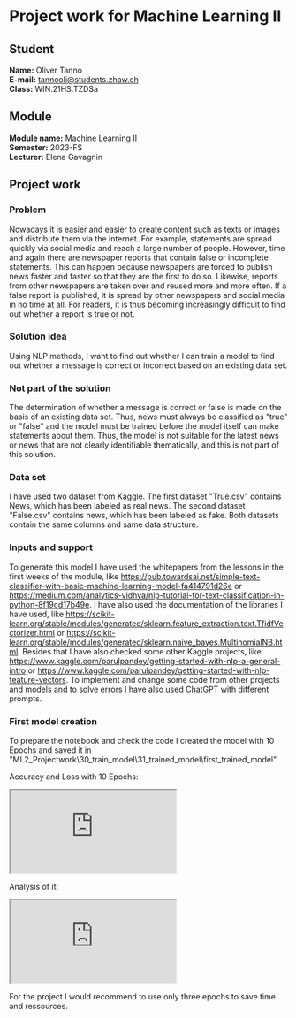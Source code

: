 # Project work for Machine Learning II

## Student
**Name:** Oliver Tanno <br />
**E-mail:** tannooli@students.zhaw.ch <br />
**Class:** WIN.21HS.TZDSa <br />

## Module
**Module name:** Machine Learning II <br />
**Semester:** 2023-FS <br />
**Lecturer:** Elena Gavagnin <br />

## Project work

### Problem
Nowadays it is easier and easier to create content such as texts or images and distribute them via the internet. For example, statements are spread quickly via social media and reach a large number of people. However, time and again there are newspaper reports that contain false or incomplete statements. This can happen because newspapers are forced to publish news faster and faster so that they are the first to do so. Likewise, reports from other newspapers are taken over and reused more and more often. If a false report is published, it is spread by other newspapers and social media in no time at all. For readers, it is thus becoming increasingly difficult to find out whether a report is true or not.

### Solution idea
Using NLP methods, I want to find out whether I can train a model to find out whether a message is correct or incorrect based on an existing data set.

### Not part of the solution
The determination of whether a message is correct or false is made on the basis of an existing data set. Thus, news must always be classified as "true" or "false" and the model must be trained before the model itself can make statements about them. Thus, the model is not suitable for the latest news or news that are not clearly identifiable thematically, and this is not part of this solution.

### Data set
I have used two dataset from Kaggle. The first dataset "True.csv" contains News, which has been labeled as real news. The second dataset "False.csv" contains news, which has been labeled as fake. Both datasets contain the same columns and same data structure.

### Inputs and support
To generate this model I have used the whitepapers from the lessons in the first weeks of the module, like https://pub.towardsai.net/simple-text-classifier-with-basic-machine-learning-model-fa414791d26e or https://medium.com/analytics-vidhya/nlp-tutorial-for-text-classification-in-python-8f19cd17b49e. I have also used the documentation of the libraries I have used, like https://scikit-learn.org/stable/modules/generated/sklearn.feature_extraction.text.TfidfVectorizer.html or https://scikit-learn.org/stable/modules/generated/sklearn.naive_bayes.MultinomialNB.html. Besides that I have also checked some other Kaggle projects, like https://www.kaggle.com/parulpandey/getting-started-with-nlp-a-general-intro or https://www.kaggle.com/parulpandey/getting-started-with-nlp-feature-vectors. To implement and change some code from other projects and models and  to solve errors I have also used ChatGPT with different prompts. 

### First model creation
To prepare the notebook and check the code I created the model with 10 Epochs and saved it in "ML2_Projectwork\30_train_model\31_trained_model\first_trained_model".

Accuracy and Loss with 10 Epochs:
<iframe src="https://drive.google.com/file/d/18ht04k9ISJaGU5MMspdQSHhvDHyWEwcc/preview" allow="autoplay"></iframe>

Analysis of it:
<iframe src="https://drive.google.com/file/d/1N-ZPCOQI42IGLOuUCEJvZvjs4rKDRMp5/preview" allow="autoplay"></iframe>

For the project I would recommend to use only three epochs to save time and ressources.





